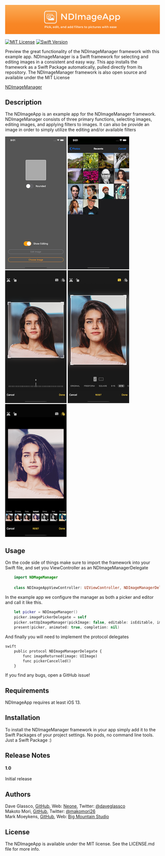 ![BannerImage](./Images/NDImageGitHubBanner.png)

[![MIT License](https://badges.frapsoft.com/os/mit/mit.svg?v=103)](https://opensource.org/licenses/mit-license.php)
[![Swift Version](https://img.shields.io/badge/Language-Swift%202.2,%202.3,%203,%204%20&%205-orange.svg)](https://developer.apple.com/swift)


Preview the great functionality of the NDImageManager framework with this example app. NDImageManager is a Swift framework for selecting and editing images in a consistent and easy way. This app installs the framework as a Swift Package automatically, pulled directly from its repository. The NDImageManager framework is also open source and available under the MIT License 

[NDImageManager](https://github.com/neone/NDImageManager)

## Description

The NDImageApp is an example app for the NDImageManager framework. NDImageManager consists of three primary functions, selecting images, editing images, and applying filters to images. It can also be provide an image in order to simply utilize the editing and/or available filters


![BannerImage](./Images/Screenshot1.png)   ![BannerImage](./Images/Screenshot2.png)  ![BannerImage](./Images/Screenshot3.png) ![BannerImage](./Images/Screenshot4.png)   ![BannerImage](./Images/Screenshot5.png)



## Usage

On the code side of things make sure to import the framework into your Swift file,  and set you ViewController as an NDImageManagerDelegate

```swift
    import NDMageManager
    
    class NDImageAppViewController: UIViewController, NDImageManagerDelegate {}
```

In the example app we configure the manager as both a picker and editor and call it like this.

```swift
    let picker = NDImageManager()
    picker.imagePickerDelegate = self
    picker.setUpImageManager(pickImage: false, editable: isEditable, image: editImage, rounded: isRounded)
    present(picker, animated: true, completion: nil)
```

And finally you will need to implement the protocol delegates

```
swift
    public protocol NDImageManagerDelegate {
        func imageReturned(image: UIImage)
        func pickerCancelled()
    }

```

 If you find any bugs, open a GitHub issue!


## Requirements

NDImageApp requires at least iOS 13.

## Installation

To install the NDImageManager framework in your app simply add it to the Swift Packages of your project settings. No pods, no command line tools. Just a Swift Package :)

## Release Notes

#### 1.0
Initial release

## Authors

Dave Glassco, [GitHub](https://github.com/neodave), Web: [Neone](https://www.neone.com), Twitter: [@daveglassco](https://twitter.com/daveglassco)  
Makoto Mori, [GitHub](https://github.com/makomori),  Twitter: [@makomori26](https://twitter.com/makomori26)  
Mark Moeykens, [GitHub](https://github.com/bigmountainstudio), Web: [Big Mountain Studio](https://www.bigmountainstudio.com)

## License

The NDImageApp is available under the MIT license. See the LICENSE.md file for more info.

